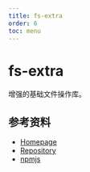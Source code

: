```yaml
---
title: fs-extra
order: 6
toc: menu
---
```


# fs-extra

增强的基础文件操作库。

## 参考资料

- [Homepage](https://github.com/jprichardson/node-fs-extra)
- [Repository](https://github.com/jprichardson/node-fs-extra)
- [npmjs](https://www.npmjs.com/package/fs-extra)
